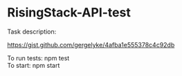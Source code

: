 # RisingStack-API-test

Task description:

https://gist.github.com/gergelyke/4afba1e555378c4c92db

To run tests: npm test <br />
To start: npm start 